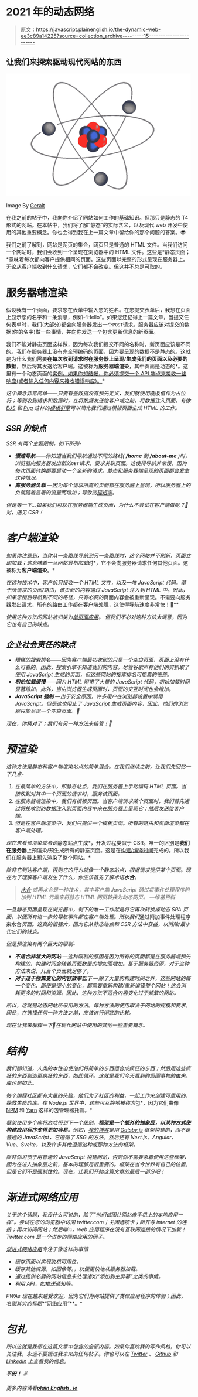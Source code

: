 # 2021 年的动态网络

> 原文：<https://javascript.plainenglish.io/the-dynamic-web-ee3c89a14225?source=collection_archive---------15----------------------->

## 让我们来探索驱动现代网站的东西

![](img/03e2a1d566f7612ccc08361dad0aa271.png)

Image By [Geralt](https://pixabay.com/users/geralt-9301/)

在我之前的帖子中，我向你介绍了网站如何工作的基础知识。但那只是静态的 T4 形式的网站。在本帖中，我们将了解“静态”的实际含义，以及现代 web 开发中使用的其他重要概念。你也会得到我在上一篇文章中留给你的那个问题的答案。😎

我们之前了解到，网站是网页的集合，网页只是普通的 HTML 文件。当我们访问一个网站时，我们会收到一个呈现在浏览器中的 HTML 文件。这些是*静态页面；*意味着每次都向客户提供相同的页面。这些页面以完整的形式呈现在服务器上。无论从客户端收到什么请求，它们都不会改变。但这并不总是可取的。

# 服务器端渲染

假设我有一个页面，要求您在表单中输入您的姓名。在您提交表单后，我想在页面上显示您的名字和一条消息，例如-“Hello<your-name>”。如果您还记得上一篇文章，当提交任何表单时，我们(大部分)都会向服务器发出一个`POST`请求。服务器应该对提交的数据(你的名字)做一些事情，并向你发送一个包含更新信息的新页面。</your-name>

我们不能对静态页面这样做，因为每次我们提交不同的名称时，新页面应该是不同的。我们在服务器上没有完全预编码的页面，因为要呈现的数据不是静态的。这就是为什么我们需要**在每次收到请求时在服务器上呈现/生成我们的页面以及必要的数据**，然后将其发送给客户端。这被称为**服务器端渲染**，其中页面是动态的*。这里有一个动态页面的[实例，如果你想结帐，你必须提交一个 API 端点来接收一些响应(或者输入任何内容来接收错误响应)。](https://apipaginator.herokuapp.com)*

*这个概念非常简单——只要有些数据没有预先定义，我们就使用*模板*值作为占位符；等到收到请求和数据时，在将数据发送给客户端之前，将数据注入页面。有像 [EJS](https://ejs.co) 和 [Pug](https://pugjs.org/) 这样的[模板引擎](https://www.pabbly.com/tutorials/template-engine-in-expressjs/)可以简化我们通过模板页面生成 HTML 的工作。*

## *SSR 的缺点*

*SSR 有两个主要限制，如下所列-*

*   ***慢速导航**——你知道当我们导航通过不同的路线( **/home** 到 **/about-me** )时，浏览器向服务器发出新的`GET`请求，要求关联页面。这使得导航非常慢，因为每次页面转换都要启动一个全新的请求。静态和服务器端呈现的页面都会发生这种情况。*
*   ***高服务器负载** —因为每个请求所需的页面都在服务器上呈现，所以服务器上的负载随着显著的流量而增加；导致高[延迟率](https://en.wikipedia.org/wiki/Latency_(engineering))。*

*但是等一下…如果我们可以在服务器端生成页面，为什么不尝试在客户端做呢？🤔对，遇见 CSR！*

# *客户端渲染*

*如果你注意到，当你从一条路线导航到另一条路线时，这个网站并不刷新，页面立即加载；这意味着一旦网站最初加载*时*，它不会向服务器请求任何其他页面。这被称为**客户端渲染**。*

*在这种技术中，客户机只接收一个 HTML 文件，以及一堆 JavaScript 代码。基于所请求的页面/路由，该页面的内容通过 JavaScript 注入到 HTML 中。因此，如果您稍后导航到不同的路径，只有必要的*页面内容会被重新呈现。不需要向服务器发出请求，所有的路由工作都在客户端处理，这使得导航速度非常快！🚀**

*使用这种方法的网站被归类为[单页面应用](https://en.wikipedia.org/wiki/Single-page_application)。
但我们不必对这种方法太满意，因为它也有自己的缺点。*

## *企业社会责任的缺点*

*   *糟糕的搜索排名——因为客户端最初收到的只是一个空白页面，页面上没有什么可看的。因此，搜索引擎不知道我们的内容。尽管谷歌声称他们确实抓取了使用 JavaScript 生成的页面，但这些网站的搜索排名可能真的很差。*
*   ***初始加载缓慢**——因为 HTML 附带了大量的 JavaScript 代码，初始加载时间显著增加。此外，当由浏览器生成页面时，页面的交互时间也会增加。*
*   ***JavaScript 强制** —出于安全原因，许多用户在浏览器设置中禁用 JavaScript。但是这也阻止了 JavaScript 生成页面内容，因此，他们的浏览器只能呈现一个空白页面。🥴*

*现在，你猜对了；我们有另一种方法来接管！🥳*

# *预渲染*

*这种方法是静态和客户端渲染站点的简单混合。在我们继续之前，让我们先回忆一下几点-*

1.  *在最简单的方法中，即静态站点，我们在服务器上手动编码 HTML 页面。当接收到对其中一个页面的请求时，服务该页面。*
2.  *在服务器端渲染中，我们有模板页面。当客户端请求某个页面时，我们首先通过将接收到的数据注入到页面内容中来在服务器上呈现它；然后发送给客户端。*
3.  *但是在客户端渲染中，我们只提供一个模板页面。所有的路由和页面渲染都在客户端处理。*

*现在来看预渲染或者说*静态站点生成*，开发过程类似于 CSR。唯一的区别是**我们在服务器**上预渲染/预生成所有的静态页面。这是在[构建/编译时间](https://en.wikipedia.org/wiki/Compile_time)完成的。所以我们在服务器上预先渲染了整个网站。*

*除非它到达客户端，否则它的行为就像一个静态站点，根据请求提供某个页面。现在为了理解客户端发生了什么，你应该首先了解术语**水合**。*

> *[*水合*](https://en.wikipedia.org/wiki/Hydration_(web_development)) *或再水合是一种技术，其中客户端 JavaScript 通过将事件处理程序附加到 HTML 元素来将静态 HTML 网页转换为动态网页。
> —维基百科**

*一旦静态页面呈现在浏览器中，剩下的唯一工作就是将它再次转换成动态 SPA 页面，以便所有进一步的导航事件都在客户端处理。所以我们*通过附加事件处理程序来水合*页面。这真的很强大，因为它从静态站点和 CSR 方法中获益，以消除/最小化它们的缺点。*

*但是预渲染有两个巨大的限制-*

*   ***不适合非常大的网站** —这种限制的原因是因为所有的页面都是在服务器端预先构建的，构建时间会随着页面数量的增加而增加。基于服务器资源，对于这种方法来说，几百个页面就足够了。*
*   ***对于过于频繁变化的内容效率低下** —除了大量的构建时间之外，这些网站的每一个变化，即使是很小的变化，都需要重新构建/重新编译整个网站！这会消耗更多的时间和资源。因此，这种方法不适合内容变化过于频繁的网站。*

*所以，这就是动态网站所采用的方法。每种方法的使用取决于网站的规模和要求，因此，在选择任何一种方法之前，应该进行彻底的比较。*

*现在让我来解释一下🧙在现代网站中使用的其他一些重要概念。*

# *结构*

*我们都知道，人类的本性迫使他们将简单的东西组合成疯狂的东西；然后用这些疯狂的东西制造更疯狂的东西，如此循环。这就是我们今天看到的周围事物的由来。*库*也是如此。*

*每个编程社区都有大量的头脑，他们为了社区的利益，一起工作来创建可重用的、挽救生命的库。在 Node.js 世界中，这些可互换地被称为*包*，因为它们由像 [NPM](https://npmjs.com/) 和 [Yarn](https://yarnpkg.com/) 这样的包管理器托管。*

*框架使用多个库将游戏带到下一个级别。**框架是一个额外的抽象层，以某种方式使构建应用程序变得更加容易**。例如，[我的博客](https://blog.sapinder.dev)是用 [Gatsby.js](https://gatsby.dev/) 框架构建的，而不是普通的 JavaScript，它遵循了 SSG 的方法。然后还有 Next.js、Angular、Vue、Svelte，以及许多其他遵循这种或那种方法的框架。*

*除非你习惯于用普通的 JavaScript 构建网站，否则你不需要急着使用这些框架，因为在进入抽象层之前，基本的理解是很重要的。框架在当今世界有自己的位置，但是它们不是强制性的。现在，让我们开始这篇文章的最后一部分吧！*

# *渐进式网络应用*

*关于这个话题，我没什么可说的，除了“他们试图让网站像手机上的本地应用一样”。尝试在您的浏览器中访问 twitter.com；关闭选项卡；断开与 internet 的连接；再次访问网站；然后嘣💥，web 应用程序在没有互联网连接的情况下加载！Twitter.com 是一个进步的网络应用的例子。*

*[渐进式网络应用](https://developers.google.com/web/updates/2015/12/getting-started-pwa)专注于像这样的事情*

*   *缓存页面以实现脱机可用性。*
*   *缓存其他资源，如图像等。，以便更快地从服务器加载。*
*   *通过提供必要的网站信息来处理诸如“添加到主屏幕”之类的事情。*
*   *利用 API，如推送通知等。*

*PWAs 现在越来越受欢迎，因为它们为网站提供了类似应用程序的体验；因此，名副其实的标题**“网络应用”**。*

# *包扎*

*所以这就是我想在这篇文章中包含的全部内容。如果你喜欢我的写作风格，你可以关注我，永远不要错过我未来的任何帖子。你也可以在 [Twitter](https://twitter.com/sapinder_dev) 、 [Github](https://github.com/sapinder-pal) 和 [LinkedIn](https://www.linkedin.com/in/sapinder-singh/) 上查看我的信息。*

***平安！** ✌️*

**更多内容请看*[***plain English . io***](http://plainenglish.io)*
